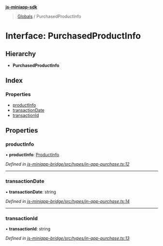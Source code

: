 **[js-miniapp-sdk](../README.md)**

> [Globals](../README.md) / PurchasedProductInfo

# Interface: PurchasedProductInfo

## Hierarchy

* **PurchasedProductInfo**

## Index

### Properties

* [productInfo](purchasedproductinfo.md#productinfo)
* [transactionDate](purchasedproductinfo.md#transactiondate)
* [transactionId](purchasedproductinfo.md#transactionid)

## Properties

### productInfo

•  **productInfo**: [ProductInfo](productinfo.md)

*Defined in [js-miniapp-bridge/src/types/in-app-purchase.ts:12](https://github.com/rakutentech/js-miniapp/blob/00ebd5b/js-miniapp-bridge/src/types/in-app-purchase.ts#L12)*

___

### transactionDate

•  **transactionDate**: string

*Defined in [js-miniapp-bridge/src/types/in-app-purchase.ts:14](https://github.com/rakutentech/js-miniapp/blob/00ebd5b/js-miniapp-bridge/src/types/in-app-purchase.ts#L14)*

___

### transactionId

•  **transactionId**: string

*Defined in [js-miniapp-bridge/src/types/in-app-purchase.ts:13](https://github.com/rakutentech/js-miniapp/blob/00ebd5b/js-miniapp-bridge/src/types/in-app-purchase.ts#L13)*
